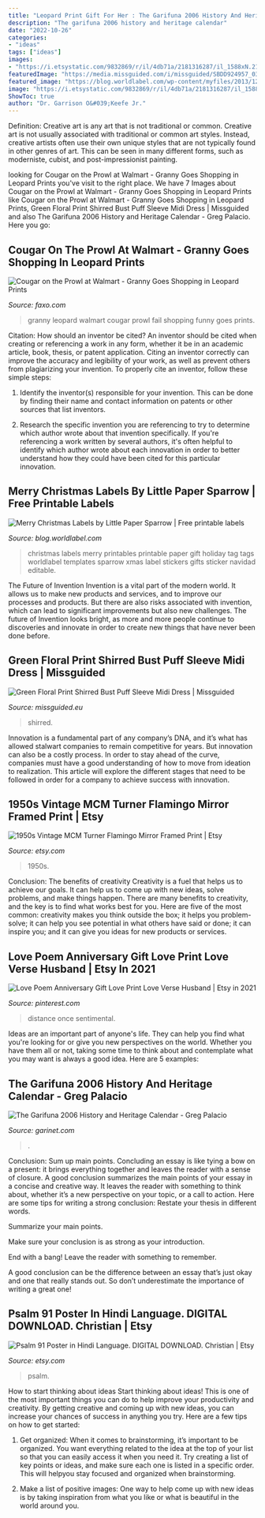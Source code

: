 ```yaml
---
title: "Leopard Print Gift For Her : The Garifuna 2006 History And Heritage Calendar"
description: "The garifuna 2006 history and heritage calendar"
date: "2022-10-26"
categories:
- "ideas"
tags: ["ideas"]
images:
- "https://i.etsystatic.com/9832869/r/il/4db71a/2181316287/il_1588xN.2181316287_1j45.jpg"
featuredImage: "https://media.missguided.com/i/missguided/SBDD924957_03?fmt=jpeg&amp;fmt.jpeg.interlaced=true&amp;$product-page__main--2x$"
featured_image: "https://blog.worldlabel.com/wp-content/myfiles/2013/12/holiday-labels.jpg"
image: "https://i.etsystatic.com/9832869/r/il/4db71a/2181316287/il_1588xN.2181316287_1j45.jpg"
ShowToc: true
author: "Dr. Garrison O&#039;Keefe Jr."
---
```



Definition: Creative art is any art that is not traditional or common.
Creative art is not usually associated with traditional or common art styles. Instead, creative artists often use their own unique styles that are not typically found in other genres of art. This can be seen in many different forms, such as moderniste, cubist, and post-impressionist painting.

	

		
looking for Cougar on the Prowl at Walmart - Granny Goes Shopping in Leopard Prints you've visit to the right place. We have 7 Images about Cougar on the Prowl at Walmart - Granny Goes Shopping in Leopard Prints like Cougar on the Prowl at Walmart - Granny Goes Shopping in Leopard Prints, Green Floral Print Shirred Bust Puff Sleeve Midi Dress | Missguided and also The Garifuna 2006 History and Heritage Calendar - Greg Palacio. Here you go:
		
    
## Cougar On The Prowl At Walmart - Granny Goes Shopping In Leopard Prints

<img loading=lazy src="https://d28mt5n9lkji5m.cloudfront.net/i/X3IEP4LmVd.jpg" onerror="this.onerror=null;this.src='https://tse3.mm.bing.net/th?id=OIP.x8eqIFOEtkyu1Psd0S085gHaNS&amp;pid=15.1';" alt="Cougar on the Prowl at Walmart - Granny Goes Shopping in Leopard Prints">

_Source: faxo.com_

>granny leopard walmart cougar prowl fail shopping funny goes prints. 

	

Citation: How should an inventor be cited?
An inventor should be cited when creating or referencing a work in any form, whether it be in an academic article, book, thesis, or patent application. Citing an inventor correctly can improve the accuracy and legibility of your work, as well as prevent others from plagiarizing your invention. To properly cite an inventor, follow these simple steps:
1. Identify the inventor(s) responsible for your invention. This can be done by finding their name and contact information on patents or other sources that list inventors.

2. Research the specific invention you are referencing to try to determine which author wrote about that invention specifically. If you're referencing a work written by several authors, it's often helpful to identify which author wrote about each innovation in order to better understand how they could have been cited for this particular innovation.


    
## Merry Christmas Labels By Little Paper Sparrow | Free Printable Labels

<img loading=lazy src="https://blog.worldlabel.com/wp-content/myfiles/2013/12/holiday-labels.jpg" onerror="this.onerror=null;this.src='https://tse2.mm.bing.net/th?id=OIP.joq3m_mlSLyAlb8JVOGEHAHaKd&amp;pid=15.1';" alt="Merry Christmas Labels by Little Paper Sparrow | Free printable labels">

_Source: blog.worldlabel.com_

>christmas labels merry printables printable paper gift holiday tag tags worldlabel templates sparrow xmas label stickers gifts sticker navidad editable. 

	

The Future of Invention
Invention is a vital part of the modern world. It allows us to make new products and services, and to improve our processes and products. But there are also risks associated with invention, which can lead to significant improvements but also new challenges. The future of Invention looks bright, as more and more people continue to discoveries and innovate in order to create new things that have never been done before.

    
## Green Floral Print Shirred Bust Puff Sleeve Midi Dress | Missguided

<img loading=lazy src="https://media.missguided.com/i/missguided/SBDD924957_03?fmt=jpeg&amp;fmt.jpeg.interlaced=true&amp;$product-page__main--2x$" onerror="this.onerror=null;this.src='https://tse1.mm.bing.net/th?id=OIP.p2SAsf9IOJMwxmmkAD61ZgHaKu&amp;pid=15.1';" alt="Green Floral Print Shirred Bust Puff Sleeve Midi Dress | Missguided">

_Source: missguided.eu_

>shirred. 

	

Innovation is a fundamental part of any company’s DNA, and it’s what has allowed stalwart companies to remain competitive for years. But innovation can also be a costly process. In order to stay ahead of the curve, companies must have a good understanding of how to move from ideation to realization. This article will explore the different stages that need to be followed in order for a company to achieve success with innovation.

    
## 1950s Vintage MCM Turner Flamingo Mirror Framed Print | Etsy

<img loading=lazy src="https://i.etsystatic.com/9832869/r/il/4db71a/2181316287/il_1588xN.2181316287_1j45.jpg" onerror="this.onerror=null;this.src='https://tse3.mm.bing.net/th?id=OIP.pZHT07Ulo-ItMg4kcniy6wHaGE&amp;pid=15.1';" alt="1950s Vintage MCM Turner Flamingo Mirror Framed Print | Etsy">

_Source: etsy.com_

>1950s. 

	

Conclusion: The benefits of creativity
Creativity is a fuel that helps us to achieve our goals. It can help us to come up with new ideas, solve problems, and make things happen. There are many benefits to creativity, and the key is to find what works best for you. Here are five of the most common: creativity makes you think outside the box; it helps you problem-solve; it can help you see potential in what others have said or done; it can inspire you; and it can give you ideas for new products or services.

    
## Love Poem Anniversary Gift Love Print Love Verse Husband | Etsy In 2021

<img loading=lazy src="https://i.pinimg.com/736x/44/91/7e/44917e81b8fbd89839753ad72ccd643b.jpg" onerror="this.onerror=null;this.src='https://tse3.mm.bing.net/th?id=OIP.fHzz51qwa0i1ijVrQnxH8gHaJc&amp;pid=15.1';" alt="Love Poem Anniversary Gift Love Print Love Verse Husband | Etsy in 2021">

_Source: pinterest.com_

>distance once sentimental. 

	

Ideas are an important part of anyone's life. They can help you find what you're looking for or give you new perspectives on the world. Whether you have them all or not, taking some time to think about and contemplate what you may want is always a good idea. Here are 5 examples: 

    
## The Garifuna 2006 History And Heritage Calendar - Greg Palacio

<img loading=lazy src="http://www.garinet.com/webstore/products/dvd_guatemala_vamos.jpg" onerror="this.onerror=null;this.src='https://tse1.mm.bing.net/th?id=OIP.KaMxwkbYHTh2IepveLK8AgAAAA&amp;pid=15.1';" alt="The Garifuna 2006 History and Heritage Calendar - Greg Palacio">

_Source: garinet.com_

>. 

	

Conclusion: Sum up main points.
Concluding an essay is like tying a bow on a present: it brings everything together and leaves the reader with a sense of closure. A good conclusion summarizes the main points of your essay in a concise and creative way. It leaves the reader with something to think about, whether it’s a new perspective on your topic, or a call to action. Here are some tips for writing a strong conclusion:
 Restate your thesis in different words.

Summarize your main points.

Make sure your conclusion is as strong as your introduction.

End with a bang! Leave the reader with something to remember.

A good conclusion can be the difference between an essay that’s just okay and one that really stands out. So don’t underestimate the importance of writing a great one!

    
## Psalm 91 Poster In Hindi Language. DIGITAL DOWNLOAD. Christian | Etsy

<img loading=lazy src="https://i.etsystatic.com/14494478/r/il/04c38e/1177261457/il_1588xN.1177261457_g42o.jpg" onerror="this.onerror=null;this.src='https://tse3.mm.bing.net/th?id=OIP.T679hPDH2Lw5cEOEMOACvQHaJ3&amp;pid=15.1';" alt="Psalm 91 Poster in Hindi Language. DIGITAL DOWNLOAD. Christian | Etsy">

_Source: etsy.com_

>psalm. 

	

How to start thinking about ideas
Start thinking about ideas! This is one of the most important things you can do to help improve your productivity and creativity. By getting creative and coming up with new ideas, you can increase your chances of success in anything you try. Here are a few tips on how to get started:
1. Get organized: When it comes to brainstorming, it’s important to be organized. You want everything related to the idea at the top of your list so that you can easily access it when you need it. Try creating a list of key points or ideas, and make sure each one is listed in a specific order. This will helpyou stay focused and organized when brainstorming.

2. Make a list of positive images: One way to help come up with new ideas is by taking inspiration from what you like or what is beautiful in the world around you.

